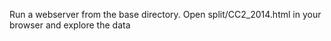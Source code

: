 Run a webserver from the base directory.
Open split/CC2_2014.html in your browser and explore the data

